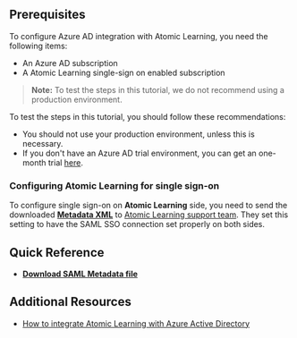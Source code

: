 ## Prerequisites

To configure Azure AD integration with Atomic Learning, you need the following items:

- An Azure AD subscription
- A Atomic Learning single-sign on enabled subscription

> **Note:**
> To test the steps in this tutorial, we do not recommend using a production environment.

To test the steps in this tutorial, you should follow these recommendations:

- You should not use your production environment, unless this is necessary.
- If you don't have an Azure AD trial environment, you can get an one-month trial [here](https://azure.microsoft.com/pricing/free-trial/).

### Configuring Atomic Learning for single sign-on

 To configure single sign-on on **Atomic Learning** side, you need to send the downloaded **[Metadata XML](%metadata:metadataDownloadUrl%)** to [Atomic Learning support team](mailto:cs@atomiclearning.com). They set this setting to have the SAML SSO connection set properly on both sides.


## Quick Reference


* **[Download SAML Metadata file](%metadata:metadataDownloadUrl%)**


## Additional Resources

* [How to integrate Atomic Learning with Azure Active Directory](https://docs.microsoft.com/azure/active-directory/active-directory-saas-atomiclearning-tutorial)
